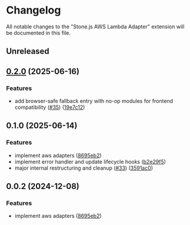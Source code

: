 # Changelog

All notable changes to the "Stone.js AWS Lambda Adapter" extension will be documented in this file.

## Unreleased


## [0.2.0](https://github.com/stone-foundation/stone-js-aws-lambda-http-adapter/compare/v0.1.0...v0.2.0) (2025-06-16)


### Features

* add browser-safe fallback entry with no-op modules for frontend compatibility ([#35](https://github.com/stone-foundation/stone-js-aws-lambda-http-adapter/issues/35)) ([19e7c12](https://github.com/stone-foundation/stone-js-aws-lambda-http-adapter/commit/19e7c12c286ca56839ee3c8db6a2bcb02ad29f32))

## 0.1.0 (2025-06-14)


### Features

* implement aws adapters ([8695eb2](https://github.com/stone-foundation/stone-js-aws-lambda-http-adapter/commit/8695eb2c7960769d56015943ac0839e787f176d2))
* implement error handler and update lifecycle hooks ([b2e29f5](https://github.com/stone-foundation/stone-js-aws-lambda-http-adapter/commit/b2e29f567ac56717023f9597000ee3f0d0278093))
* major internal restructuring and cleanup ([#33](https://github.com/stone-foundation/stone-js-aws-lambda-http-adapter/issues/33)) ([3591ac0](https://github.com/stone-foundation/stone-js-aws-lambda-http-adapter/commit/3591ac066e792bdd85878726d760597834445d68))

## 0.0.2 (2024-12-08)


### Features

* implement aws adapters ([8695eb2](https://github.com/stone-foundation/stone-js-aws-lambda-http-adapter/commit/8695eb2c7960769d56015943ac0839e787f176d2))
